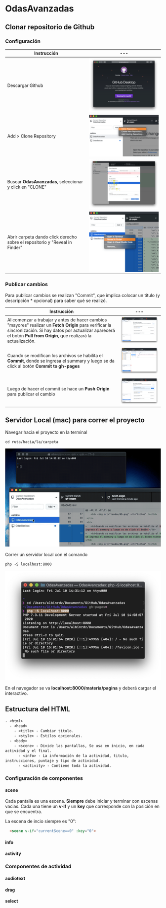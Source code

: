 # OdasAvanzadas


## Clonar repositorio de Github

### Configuración

Instrucción | ---
------------ | -------------
Descargar Github | ![Github](readme/01.png)
Add > Clone Repository | ![Github](readme/02.png)
Buscar **OdasAvanzadas**, seleccionar y click en "CLONE" | ![Github](readme/03.png)
Abrir carpeta dando click derecho sobre el repositorio y "Reveal in Finder" | ![Github](readme/04.png)

### Publicar cambios

Para publicar cambios se realizan "Commit", que implica colocar un título (y descripción * opcional) para saber qué se realizó.

Instrucción | ---
------------ | ---------
Al comenzar a trabajar y antes de hacer cambios "mayores" realizar un **Fetch Origin** para verificar la sincronización. Si hay datos por actualizar aparecerá el botón **Pull from Origin**, que realizará la actualización. | ![Github](readme/05.png)
Cuando se modifican los archivos se habilita el **Commit**, donde se ingresa el summary y luego se da click al botón **Commit to gh-pages**| ![Github](readme/06.png)
Luego de hacer el commit se hace un **Push Origin** para publicar el cambio | ![Github](readme/07.png)


## Servidor Local (mac) para correr el proyecto


Navegar hacia el proyecto en la terminal
```shell
cd ruta/hacia/la/carpeta
```

![](readme/08.gif)


Correr un servidor local con el comando
```console
php -S localhost:8000
```

![](readme/09.png)


En el navegador se va **localhost:8000/materia/pagina** y deberá cargar el interactivo.


##  Estructura del HTML
```
- <html>
  - <head>
    - <title> - Cambiar título.
    - <style> - Estilos opcionales.
  - <body>
    - <scene> - Divide las pantallas, Se usa en inicio, en cada actividad y el final.
      - <info> - La información de la actividad, titulo, instrucciones, puntaje y tipo de actividad.
      - <activity> - Contiene toda la actividad.
```


### Configuración de componentes

#### scene
  
Cada pantalla es una escena. **Siempre** debe iniciar y terminar con escenas vacias. Cada una tiene un **v-if** y un **key** que corresponde con la posición en que se encuentra. 

La escena de incio siempre es "0":

```html
  <scene v-if="currentScene==0" :key="0">
```


#### info
  
#### activity

### Componentes de actividad

#### audiotext

#### drag

#### select
